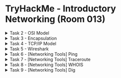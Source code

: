 #  TryHackMe - Introductory Networking (Room 013)

<details><summary>Task 2 - OSI Model</summary>
<p>

## Task 2.1

### Q: Which layer would choose to send data over TCP or UDP?

A: 4 - Transport Layer

## Task 2.2

### Q: Which layer checks received packets to make sure that they have not been corrupted?

A: 2 - Data Link

## Task 2.3

### Q: In which layer would data be formatted in preparation for transmission?

A: 2 - Data Link

## Task 2.4

### Q: Which layer transmits and receives data?

A: 1 - Physical

## Task 2.5

### Q: Which layer encrypts, compresses, or otherwise transforms the initial data to give it a standardised format?

A: 6 - Presentation

## Task 2.6

### Q: Which layer tracks communications between the host and receiving computers

A: 5 - Session

## Task 2.7

### Q: Which layer accepts communication requests from applications?

A: 7 - Application

## Task 2.8

### Q: Which layer handles logical addressing?

A: 3 - Network

## Task 2.9 

### Q: When sending data over TCP, what would you call the "bite-sized" pieces of data?

A: Segments

## Task 2.10

### Q: Which layer would the FTP protocol communicate with?

A: 7 - Application

## Task 2.11

### Q: Which transport layer protocol would be best suited to transmit a live video?

A: UDP

</p>
</details>

<details><summary>Task 3 - Encapsulation</summary>
<p>
	
## Task 3.1

### Q: How would you refer to data at layer 2 of the encapsulation process (with the OSI model)?

A: Frames

## Task 3.2

### Q: How would you refer to data at layer 4 of the encapsulation process (with the OSI model), if the UDP protocol has been selected?

A: Datagrams

## Task 3.3

### What process would a computer perform on a received message?

A: De-encapsulation

## Task 3.4

### Q: Which is the only layer of the OSI model to add a __trailer__ during encapsulation?

A: Data Link

## Task 3.5

### Q: Does encapsulation provide an extra layer of security (Aye/Nay)?

A: Aye

</p>
</details>

<details><summary>Task 4 - TCP/IP Model</summary>
<p>
	
## Task 4.1

### Q: Which model was introduced first, OSI or TCP/IP?

A: TCP/IP

## Task 4.2

### Q: Which layer of the TCP/IP model covers the functionality of the Transport Layer of the OSI model (Full Name)?

A: Transport

## Task 4.3

### Q: Which layer of the TCP/IP model covers the functionality of the Session layer of the OSI model (Full Name)?

A: Application

## Task 4.4

### Q: The Network Interface layer of the TCP/IP model covers the functionality of two layers in the OSI model. These layers are Data Link and ...?

A: Physical

## Task 4.5
 
### Which layer of the TCP/IP model handles the functionality of the OSI network layer?

A: Internet

## Task 4.6

### Q: What kind of protocol is TCP?

A: Connection-based

## Task 4.7

### Q: What is SYN short for?

A: Synchronized

## Task 4.8

### Q: What is the second step of the three way handshake?

A: SYN/ACK

## Task 4.9

### Q: What is the short name for the Acknowledgement segment in the three-way handshake?

A: ACK

</p>
</details>

<details><summary>Task 5 - Wireshark</summary>
<p>
	
## Task 5.1

### Q: What is the protocol specified in the section of the request that is linked to the Application layer of the OSI and TCP/IP models?

A: Domain Name System

## Task 5.2

### Q: Which layer of the OSI model does the section that shows the IP address "172.16.16.77" link to (Name of the layer)?

A: Network

## Task 5.3

### In the section of the request that links to the Transport layer of the OSI and TCP/IP models, which protocol is specified?

A: User Datagram Protocol

## Task 5.4

### Over what medium has this request been made (linked to the Data Link layer of the OSI model)?

A: Ethernet II

## Task 5.5

### Which layer of the OSI model does the section that shows the number of bytes transferred (81) link to?

A: Physical

## Task 5.6

### [Research] Can you figure out what kind of address is shown in the layer linked to the Data Link layer of the OSI model?

A: MAC

</p>
</details>

<details><summary>Task 6 - [Networking Tools] Ping</summary>
<p>
	
## Task 6.1

### Q: What command would you use to ping the bbc.co.uk website?

A: ping bbc.co.uk

## Task 6.2

### Q: Ping muirlandoracle.co.uk. What is the IP address?

A: 217.160.0.152

## Task 6.3

### What switch lets you changed the interval of sent ping requests?

A: -i

## Task 6.4

### What switch would allow you to restrict requests to IPv4?

A: -4

## Task 6.5

### What switch would give you a more verbose output?

A: -v

</p>
</details>

<details><summary>Task 7 - [Networking Tools] Traceroute</summary>
<p>
	
## Task 7.2

### Q: What switch would you use to specify an interface when using Traceroute?

A: -i

## Task 7.3

### Q: What swithc would you use if you wanted to use TCP requests when tracing the route?

A: -T

## Task 7.4

### [Lateral Thinking] Which layer of the TCP/IP model will traceroute run on by default?

A: Internet

</p>
</details>

<details><summary>Task 8 - [Networking Tools] WHOIS</summary>
<p>
	
## Task 8.2 (facebook.com)

### What is the registrant postal code for facebook.com?

A: 94025

## Task 8.3 (facebook.com)

### When was the facebook.com domain first registered?

A: 29/03/1997

## Task 8.5 (microsoft.com)

### Which city is the registrant based in?

A: Redmond

## Task 8.6 (microsoft.com)

### [OSINT] What is the name of the golf course that is near the registrant address for microsoft.com?

A: Bellevue Golf Course

## Task 8.7 (microsoft.com)

### Q: What is the registered Tech Email for microsoft.com?

A: msnhst@microsoft.com


</p>
</details>

<details><summary>Task 9 - [Networking Tools] Dig</summary>
<p>
	
## Task 9.1

### Q: What is DNS short for?

A: Domain Name System

## Task 9.2

### Q: What is the first type of DNS server your computer would query when you search for a domain?

A: Recursive

## Task 9.3

### Q: What type of DNS server contains records specific to domain extensions (i.e., .com, .co.uk,, etc)? Use the long version of the name

A: Top-Level Domain

## Task 9.4

### Q: Where is the very first place your computer would look to find the IP address of a domain?

A: Local Cache

## Task 9.5

### Q: [Research] Google runs two public DNS servers. One of them can be queried with the IP of 8.8.8.8, what is the IP address of the other one?

A: 8.8.4.4

## Task 9.6

### Q: If a DNS query has a TTL of 24 hours, what number would the dig query show?

A: 86400

</p>
</details>
